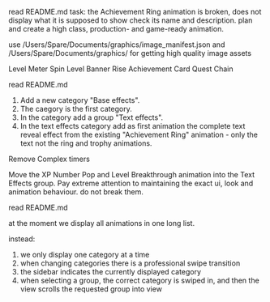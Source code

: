 read README.md
task:
the Achievement Ring animation is broken, does not display what it is supposed to show check its name and description. plan and create a high class, production- and game-ready animation.


use /Users/Spare/Documents/graphics/image_manifest.json and /Users/Spare/Documents/graphics/ for getting high quality image assets

Level Meter Spin
Level Banner Rise
Achievement Card
Quest Chain

read README.md

1. Add a new category "Base effects".
2. The caegory is the first category.
3. In the category add a group "Text effects".
4. In the text effects category add as first animation the complete text reveal effect from the existing "Achievement Ring" animation - only the text not the ring and trophy animations.


Remove Complex timers

Move the XP Number Pop and Level Breakthrough animation into the Text Effects group. Pay extreme attention to maintaining the exact ui, look and animation behaviour. do not break them.


read README.md

at the moment we display all animations in one long list.

instead:
1. we only display one category at a time
2. when changing categories there is a professional swipe transition
3. the sidebar indicates the currently displayed category
4. when selecting a group, the correct category is swiped in, and then the view scrolls the requested group into view

